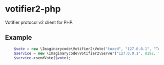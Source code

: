 # votifier2-php

Votifier protocol v2 client for PHP.

## Example

```php
    $vote = new \Imaginarycode\Votifier2\Vote("tuxed", "127.0.0.1", "Test", NULL);
    $service = new \Imaginarycode\Votifier2\Server("127.0.0.1", 8192, "TOKEN");
    $service->sendVote($vote);
```
